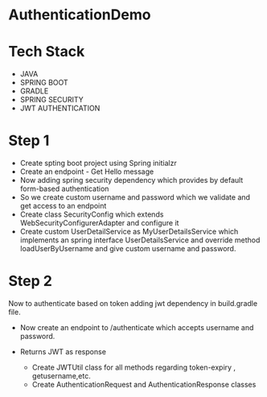 # AuthenticationDemo

# Tech Stack

 - JAVA
 - SPRING BOOT
 - GRADLE
 - SPRING SECURITY
 - JWT AUTHENTICATION
 
 
 # Step 1
 
  - Create spting boot project using Spring initialzr
  - Create an endpoint - Get Hello message
  - Now adding spring security dependency which provides by default form-based authentication 
  - So we create custom username and password which we validate and get access to an endpoint
  - Create class SecurityConfig which extends WebSecurityConfigurerAdapter and configure it
  - Create custom UserDetailService as MyUserDetailsService which implements an spring interface UserDetailsService and override method loadUserByUsername
   and give custom username and password.
   
# Step 2

Now to authenticate based on token adding jwt dependency in build.gradle file.

- Now create an endpoint to /authenticate which accepts username and password.
- Returns JWT as response

  - Create JWTUtil class for all methods regarding token-expiry , getusername,etc.
  - Create AuthenticationRequest and AuthenticationResponse classes
   
   
